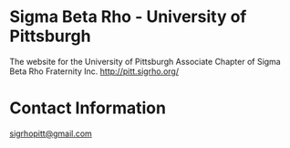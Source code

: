 # Sigma Beta Rho - University of Pittsburgh
The website for the University of Pittsburgh Associate Chapter of Sigma Beta Rho Fraternity Inc.
http://pitt.sigrho.org/

# Contact Information
sigrhopitt@gmail.com
